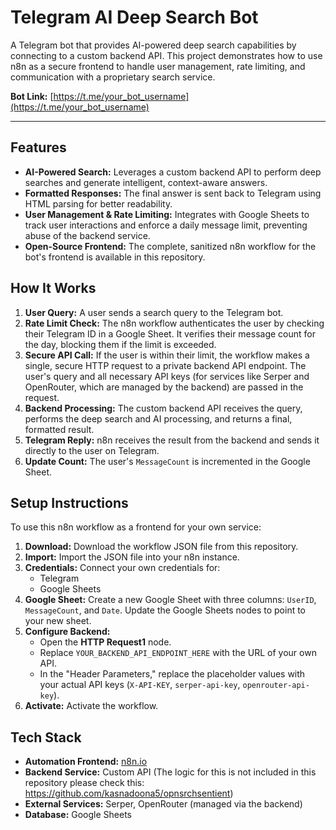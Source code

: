 # Telegram AI Deep Search Bot

A Telegram bot that provides AI-powered deep search capabilities by connecting to a custom backend API. This project demonstrates how to use n8n as a secure frontend to handle user management, rate limiting, and communication with a proprietary search service.

**Bot Link:** [https://t.me/your_bot_username](https://t.me/your_bot_username)

---

## Features

-   **AI-Powered Search:** Leverages a custom backend API to perform deep searches and generate intelligent, context-aware answers.
-   **Formatted Responses:** The final answer is sent back to Telegram using HTML parsing for better readability.
-   **User Management & Rate Limiting:** Integrates with Google Sheets to track user interactions and enforce a daily message limit, preventing abuse of the backend service.
-   **Open-Source Frontend:** The complete, sanitized n8n workflow for the bot's frontend is available in this repository.

## How It Works

1.  **User Query:** A user sends a search query to the Telegram bot.
2.  **Rate Limit Check:** The n8n workflow authenticates the user by checking their Telegram ID in a Google Sheet. It verifies their message count for the day, blocking them if the limit is exceeded.
3.  **Secure API Call:** If the user is within their limit, the workflow makes a single, secure HTTP request to a private backend API endpoint. The user's query and all necessary API keys (for services like Serper and OpenRouter, which are managed by the backend) are passed in the request.
4.  **Backend Processing:** The custom backend API receives the query, performs the deep search and AI processing, and returns a final, formatted result.
5.  **Telegram Reply:** n8n receives the result from the backend and sends it directly to the user on Telegram.
6.  **Update Count:** The user's `MessageCount` is incremented in the Google Sheet.

## Setup Instructions

To use this n8n workflow as a frontend for your own service:

1.  **Download:** Download the workflow JSON file from this repository.
2.  **Import:** Import the JSON file into your n8n instance.
3.  **Credentials:** Connect your own credentials for:
    *   Telegram
    *   Google Sheets
4.  **Google Sheet:** Create a new Google Sheet with three columns: `UserID`, `MessageCount`, and `Date`. Update the Google Sheets nodes to point to your new sheet.
5.  **Configure Backend:**
    *   Open the **HTTP Request1** node.
    *   Replace `YOUR_BACKEND_API_ENDPOINT_HERE` with the URL of your own API.
    *   In the "Header Parameters," replace the placeholder values with your actual API keys (`X-API-KEY`, `serper-api-key`, `openrouter-api-key`).
6.  **Activate:** Activate the workflow.

## Tech Stack

-   **Automation Frontend:** [n8n.io](https://n8n.io/)
-   **Backend Service:** Custom API (The logic for this is not included in this repository please check this: https://github.com/kasnadoona5/opnsrchsentient)
-   **External Services:** Serper, OpenRouter (managed via the backend)
-   **Database:** Google Sheets
